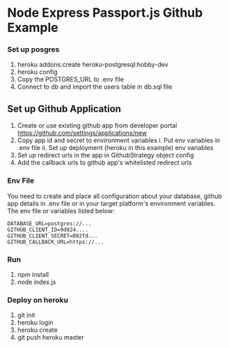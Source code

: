 # Node Express Passport.js Github Example


### Set up posgres

1. heroku addons:create heroku-postgresql:hobby-dev
2. heroku config
3. Copy the POSTGRES_URL to .env file
4. Connect to db and import the users table in db.sql file


## Set up Github Application

1. Create or use existing github app from developer portal https://github.com/settings/applications/new
2. Copy app id and secret to environment variables
  i. Put env variables in .env file
  ii. Set up deployment (heroku in this example) env variables
3. Set up redirect urls in the app in GithubStrategy object config
4. Add the callback urls to github app's whitelisted redirect urls


### Env File

You need to create and place all configuration about your database, github app details in .env file or in your target platform's environment variables. The env file or variables listed below:

```
DATABASE_URL=postgres://...
GITHUB_CLIENT_ID=9d024....
GITHUB_CLIENT_SECRET=082fd...
GITHUB_CALLBACK_URL=https://...
```

### Run

1. npm install
2. node index.js


### Deploy on heroku

1. git init
2. heroku login
3. heroku create
4. git push heroku master
